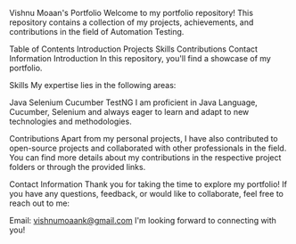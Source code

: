 Vishnu Moaan's Portfolio
Welcome to my portfolio repository! This repository contains a collection of my projects, achievements, and contributions in the field of Automation Testing.

Table of Contents
Introduction
Projects
Skills
Contributions
Contact Information
Introduction
In this repository, you'll find a showcase of my portfolio. 

Skills
My expertise lies in the following areas:

Java
Selenium
Cucumber
TestNG
I am proficient in Java Language, Cucumber, Selenium and always eager to learn and adapt to new technologies and methodologies.

Contributions
Apart from my personal projects, I have also contributed to open-source projects and collaborated with other professionals in the field. You can find more details about my contributions in the respective project folders or through the provided links.

Contact Information
Thank you for taking the time to explore my portfolio! If you have any questions, feedback, or would like to collaborate, feel free to reach out to me:

Email: vishnumoaank@gmail.com
I'm looking forward to connecting with you!
